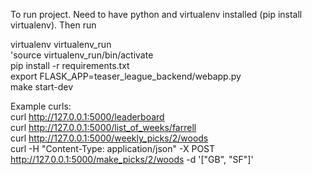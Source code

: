To run project. Need to have python and virtualenv installed (pip install virtualenv). Then run

virtualenv virtualenv_run  
'source virtualenv_run/bin/activate  
pip install -r requirements.txt  
export FLASK_APP=teaser_league_backend/webapp.py  
make start-dev  

Example curls:  
curl http://127.0.0.1:5000/leaderboard  
curl http://127.0.0.1:5000/list_of_weeks/farrell  
curl http://127.0.0.1:5000/weekly_picks/2/woods  
curl -H "Content-Type: application/json" -X POST http://127.0.0.1:5000/make_picks/2/woods -d '["GB", "SF"]'  